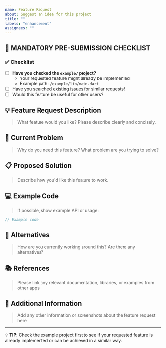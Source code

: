 ```yaml
---
name: Feature Request
about: Suggest an idea for this project
title: ""
labels: "enhancement"
assignees: ""
---
```


## 🚨 MANDATORY PRE-SUBMISSION CHECKLIST

### ✅ Checklist

- [ ] **Have you checked the `example/` project?**
  - Your requested feature might already be implemented
  - Example path: `/example/lib/main.dart`
- [ ] Have you searched [existing issues](https://github.com/hyochan/flutter_inapp_purchase/issues) for similar requests?
- [ ] Would this feature be useful for other users?

## 💡 Feature Request Description

> What feature would you like? Please describe clearly and concisely.

## 🤔 Current Problem

> Why do you need this feature? What problem are you trying to solve?

## 📋 Proposed Solution

> Describe how you'd like this feature to work.

## 💻 Example Code

> If possible, show example API or usage:

```dart
// Example code
```

## 🔄 Alternatives

> How are you currently working around this? Are there any alternatives?

## 📚 References

> Please link any relevant documentation, libraries, or examples from other apps

## 📝 Additional Information

> Add any other information or screenshots about the feature request here

---

💡 **TIP**: Check the example project first to see if your requested feature is already implemented or can be achieved in a similar way.